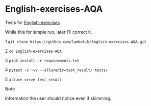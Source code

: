 # English-exercises-AQA
Tests for [English-exercises](https://github.com/Areso/English-exercises)


While this for simple run, later I'll correct it.

1 ```git clone https://github.com/lambotik/English-exercises-AQA.git```
   
2 ```cd English-exercises-AQA```
   
3 ```pip3 install -r requirements.txt```
   
4 ```pytest -s -vv --alluredir=test_result/ tests/```
   
5 ```allure serve test_result```

> [!NOTE]
> Information the user should notice even if skimming.
